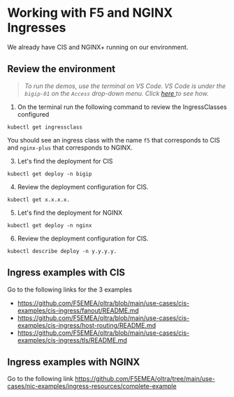 # Working with F5 and NGINX Ingresses
We already have CIS and NGINX+ running on our environment.

## Review the environment

> *To run the demos, use the terminal on VS Code. VS Code is under the `bigip-01` on the `Access` drop-down menu. Click <a href="https://raw.githubusercontent.com/F5EMEA/oltra/main/vscode.png"> here </a> to see how.*

1. On the terminal run the following command to review the IngressClasses configured
```
kubectl get ingressclass
```
You should see an ingress class with the name `f5` that corresponds to CIS and `nginx-plus` that corresponds to NGINX.

3. Let's find the deployment for CIS
```
kubectl get deploy -n bigip
```

4. Review the deployment configuration for CIS. 
```
kubectl get x.x.x.x.
```

5. Let's find the deployment for NGINX
```
kubectl get deploy -n nginx
```

6. Review the deployment configuration for CIS. 
```
kubectl describe deploy -n y.y.y.y.
```

## Ingress examples with CIS
Go to the following links for the 3 examples
 - https://github.com/F5EMEA/oltra/blob/main/use-cases/cis-examples/cis-ingress/fanout/README.md
 - https://github.com/F5EMEA/oltra/blob/main/use-cases/cis-examples/cis-ingress/host-routing/README.md
 - https://github.com/F5EMEA/oltra/blob/main/use-cases/cis-examples/cis-ingress/tls/README.md

## Ingress examples with NGINX

Go to the following link
https://github.com/F5EMEA/oltra/tree/main/use-cases/nic-examples/ingress-resources/complete-example

